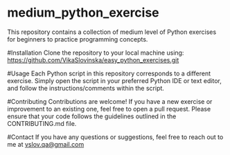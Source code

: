 # medium_python_exercise
This repository contains a collection of medium level of Python exercises for beginners to practice programming concepts.

#Installation
Clone the repository to your local machine using: https://github.com/VikaSlovinska/easy_python_exercises.git

#Usage
Each Python script in this repository corresponds to a different exercise. Simply open the script in your preferred Python IDE or text editor, and follow the instructions/comments within the script.

#Contributing
Contributions are welcome! If you have a new exercise or improvement to an existing one, feel free to open a pull request. Please ensure that your code follows the guidelines outlined in the CONTRIBUTING.md file.

#Contact
If you have any questions or suggestions, feel free to reach out to me at vslov.qa@gmail.com

